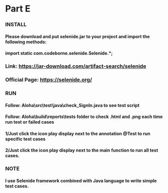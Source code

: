 # Part E
### INSTALL
#### Please download and put selenide.jar to your project and import the following methods:
#### import static com.codeborne.selenide.Selenide.*;
### Link: https://jar-download.com/artifact-search/selenide
### Official Page: https://selenide.org/
### RUN
#### Follow: Aloha\src\test\java\check_SignIn.java to see test script
#### Follow: Aloha\build\reports\tests folder to check .html and .png each time run test or failed cases
#### 1/Just click the icon play display next to the annotation @Test to run specific test cases 
#### 2/Just click the icon play display next to the main function to run all test cases. 

### NOTE
#### I use Selenide framework combined with Java language to write simple test cases.
